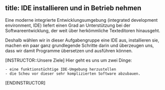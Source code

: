 title: IDE installieren und in Betrieb nehmen
---
Eine moderne integrierte Entwicklungsumgebung (integrated development environment, IDE)
liefert einen Grad an Unterstützung bei der Softwareentwicklung, der weit über herkömmliche
Texteditoren hinausgeht. 

Deshalb wählen wir in dieser Aufgabengruppe eine IDE aus, installieren sie,
machen ein paar ganz grundlegende Schritte darin
und überzeugen uns, dass wir damit Programme übersetzen und ausführen können.

[INSTRUCTOR::Unsere Ziele]
    Hier geht es uns um zwei Dinge:

    - eine funktionstüchtige IDE-Umgebung herzustellen
    - die Scheu vor dieser sehr komplizierten Software abzubauen. 
[ENDINSTRUCTOR]
